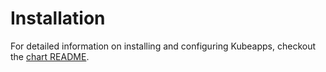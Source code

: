 # Installation

For detailed information on installing and configuring Kubeapps, checkout the [chart README](../../chart/kubeapps/README.md).

